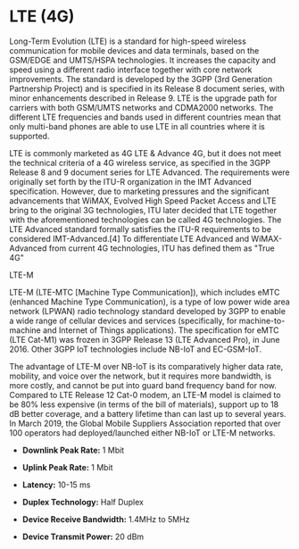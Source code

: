 # LTE (4G)


Long-Term Evolution (LTE) is a standard for high-speed wireless
communication for mobile devices and data terminals, based on the
GSM/EDGE and UMTS/HSPA technologies. It increases the capacity and speed
using a different radio interface together with core network
improvements. The standard is developed by the 3GPP (3rd Generation
Partnership Project) and is specified in its Release 8 document series,
with minor enhancements described in Release 9. LTE is the upgrade path
for carriers with both GSM/UMTS networks and CDMA2000 networks. The
different LTE frequencies and bands used in different countries mean
that only multi-band phones are able to use LTE in all countries where
it is supported.

LTE is commonly marketed as 4G LTE & Advance 4G, but it does not meet
the technical criteria of a 4G wireless service, as specified in the
3GPP Release 8 and 9 document series for LTE Advanced. The requirements
were originally set forth by the ITU-R organization in the IMT Advanced
specification. However, due to marketing pressures and the significant
advancements that WiMAX, Evolved High Speed Packet Access and LTE bring
to the original 3G technologies, ITU later decided that LTE together
with the aforementioned technologies can be called 4G technologies. The
LTE Advanced standard formally satisfies the ITU-R requirements to be
considered IMT-Advanced.\[4\] To differentiate LTE Advanced and
WiMAX-Advanced from current 4G technologies, ITU has defined them as
"True 4G"

LTE-M

LTE-M (LTE-MTC \[Machine Type Communication\]), which includes eMTC
(enhanced Machine Type Communication), is a type of low power wide area
network (LPWAN) radio technology standard developed by 3GPP to enable a
wide range of cellular devices and services (specifically, for
machine-to-machine and Internet of Things applications). The
specification for eMTC (LTE Cat-M1) was frozen in 3GPP Release 13 (LTE
Advanced Pro), in June 2016. Other 3GPP IoT technologies include NB-IoT
and EC-GSM-IoT.

The advantage of LTE-M over NB-IoT is its comparatively higher data
rate, mobility, and voice over the network, but it requires more
bandwidth, is more costly, and cannot be put into guard band frequency
band for now. Compared to LTE Release 12 Cat-0 modem, an LTE-M model is
claimed to be 80% less expensive (in terms of the bill of materials),
support up to 18 dB better coverage, and a battery lifetime than can
last up to several years. In March 2019, the Global Mobile Suppliers
Association reported that over 100 operators had deployed/launched
either NB-IoT or LTE-M networks.

- **Downlink Peak Rate:** 1 Mbit

- **Uplink Peak Rate:** 1 Mbit

- **Latency:** 10-15 ms

- **Duplex Technology:** Half Duplex

- **Device Receive Bandwidth:** 1.4MHz to 5MHz

- **Device Transmit Power:** 20 dBm

